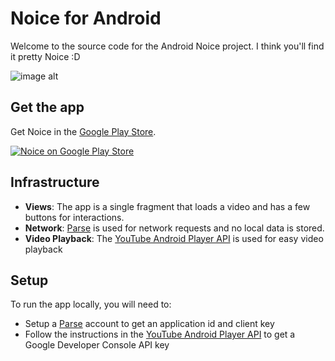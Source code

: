 # Noice for Android

Welcome to the source code for the Android Noice project.  I think you'll find it pretty Noice :D

![image alt][1]

## Get the app
Get Noice in the [Google Play Store][2].

[![Noice on Google Play Store](http://developer.android.com/images/brand/en_generic_rgb_wo_60.png)][2]

## Infrastructure
* **Views**: The app is a single fragment that loads a video and has a few buttons for interactions.  
* **Network**: [Parse](https://parse.com/) is used for network requests and no local data is stored.  
* **Video Playback**: The [YouTube Android Player API](https://developers.google.com/youtube/android/player/) is used for easy video playback

## Setup
To run the app locally, you will need to:
* Setup a [Parse](https://parse.com/) account to get an application id and client key
* Follow the instructions in the [YouTube Android Player API](https://developers.google.com/youtube/android/player/) to get a Google Developer Console API key


[1]: https://lh3.googleusercontent.com/LrkXVsNrcFK4RPdwYgIcJXPgCAcsVLlCMjDbr20H-taizpyUAYfD8O-UMh75ggjWMw=h900-rw
[2]: http://play.google.com/store/apps/details?id=com.noice.noice
